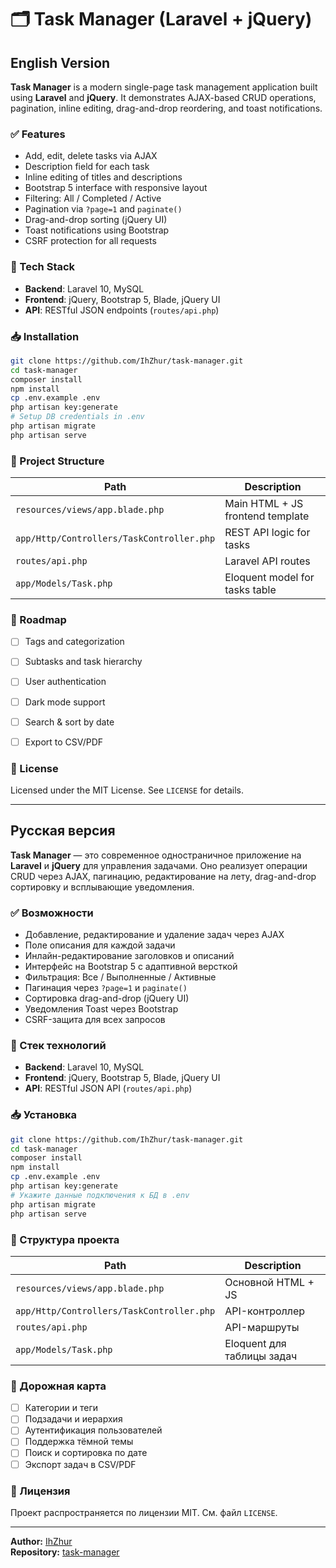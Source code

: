 # 🗂 Task Manager (Laravel + jQuery)


## English Version

**Task Manager** is a modern single-page task management application built using **Laravel** and **jQuery**. It demonstrates AJAX-based CRUD operations, pagination, inline editing, drag-and-drop reordering, and toast notifications.

### ✅ Features

- Add, edit, delete tasks via AJAX
- Description field for each task
- Inline editing of titles and descriptions
- Bootstrap 5 interface with responsive layout
- Filtering: All / Completed / Active
- Pagination via `?page=1` and `paginate()`
- Drag-and-drop sorting (jQuery UI)
- Toast notifications using Bootstrap
- CSRF protection for all requests

### 🚀 Tech Stack

- **Backend**: Laravel 10, MySQL
- **Frontend**: jQuery, Bootstrap 5, Blade, jQuery UI
- **API**: RESTful JSON endpoints (`routes/api.php`)

### 📥 Installation

```bash
git clone https://github.com/IhZhur/task-manager.git
cd task-manager
composer install
npm install
cp .env.example .env
php artisan key:generate
# Setup DB credentials in .env
php artisan migrate
php artisan serve
```

### 📁 Project Structure

| Path                                        | Description                      |
|---------------------------------------------|----------------------------------|
| `resources/views/app.blade.php`             | Main HTML + JS frontend template |
| `app/Http/Controllers/TaskController.php`   | REST API logic for tasks         |
| `routes/api.php`                            | Laravel API routes               |
| `app/Models/Task.php`                       | Eloquent model for tasks table   |

### 🚧 Roadmap

- [ ] Tags and categorization
- [ ] Subtasks and task hierarchy
- [ ] User authentication
- [ ] Dark mode support
- [ ] Search & sort by date
- [ ] Export to CSV/PDF


### 📝 License

Licensed under the MIT License. See `LICENSE` for details.

---

## Русская версия

**Task Manager** — это современное одностраничное приложение на **Laravel** и **jQuery** для управления задачами. Оно реализует операции CRUD через AJAX, пагинацию, редактирование на лету, drag-and-drop сортировку и всплывающие уведомления.

### ✅ Возможности

- Добавление, редактирование и удаление задач через AJAX
- Поле описания для каждой задачи
- Инлайн-редактирование заголовков и описаний
- Интерфейс на Bootstrap 5 с адаптивной версткой
- Фильтрация: Все / Выполненные / Активные
- Пагинация через `?page=1` и `paginate()`
- Сортировка drag-and-drop (jQuery UI)
- Уведомления Toast через Bootstrap
- CSRF-защита для всех запросов

### 🚀 Стек технологий

- **Backend**: Laravel 10, MySQL
- **Frontend**: jQuery, Bootstrap 5, Blade, jQuery UI
- **API**: RESTful JSON API (`routes/api.php`)

### 📥 Установка

```bash
git clone https://github.com/IhZhur/task-manager.git
cd task-manager
composer install
npm install
cp .env.example .env
php artisan key:generate
# Укажите данные подключения к БД в .env
php artisan migrate
php artisan serve
```

### 📁 Структура проекта

| Path                                        | Description                      |
|---------------------------------------------|----------------------------------|
| `resources/views/app.blade.php`             | Основной HTML + JS               |
| `app/Http/Controllers/TaskController.php`   | API-контроллер                   |
| `routes/api.php`                            | API-маршруты                     |
| `app/Models/Task.php`                       | Eloquent для таблицы задач       |

### 🚧 Дорожная карта


- [ ] Категории и теги
- [ ] Подзадачи и иерархия
- [ ] Аутентификация пользователей
- [ ] Поддержка тёмной темы
- [ ] Поиск и сортировка по дате
- [ ] Экспорт задач в CSV/PDF

### 📝 Лицензия

Проект распространяется по лицензии MIT. См. файл `LICENSE`.

---

**Author:** [IhZhur](https://github.com/IhZhur)  
**Repository:** [task-manager](https://github.com/IhZhur/task-manager)

